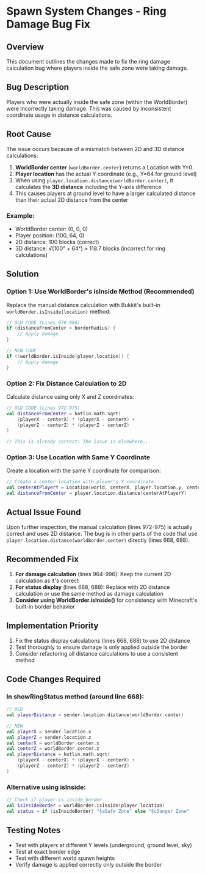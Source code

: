 # Spawn System Changes - Ring Damage Bug Fix

## Overview
This document outlines the changes made to fix the ring damage calculation bug where players inside the safe zone were taking damage.

## Bug Description
Players who were actually inside the safe zone (within the WorldBorder) were incorrectly taking damage. This was caused by inconsistent coordinate usage in distance calculations.

## Root Cause
The issue occurs because of a mismatch between 2D and 3D distance calculations:

1. **WorldBorder center** (`worldBorder.center`) returns a Location with Y=0
2. **Player location** has the actual Y coordinate (e.g., Y=64 for ground level)
3. When using `player.location.distance(worldBorder.center)`, it calculates the **3D distance** including the Y-axis difference
4. This causes players at ground level to have a larger calculated distance than their actual 2D distance from the center

### Example:
- WorldBorder center: (0, 0, 0)
- Player position: (100, 64, 0)
- 2D distance: 100 blocks (correct)
- 3D distance: √(100² + 64²) ≈ 118.7 blocks (incorrect for ring calculations)

## Solution

### Option 1: Use WorldBorder's isInside Method (Recommended)
Replace the manual distance calculation with Bukkit's built-in `worldBorder.isInside(location)` method:

```kotlin
// OLD CODE (Lines 978-986)
if (distanceFromCenter > borderRadius) {
    // Apply damage
}

// NEW CODE
if (!worldBorder.isInside(player.location)) {
    // Apply damage
}
```

### Option 2: Fix Distance Calculation to 2D
Calculate distance using only X and Z coordinates:

```kotlin
// OLD CODE (Lines 972-975)
val distanceFromCenter = kotlin.math.sqrt(
    (playerX - centerX) * (playerX - centerX) + 
    (playerZ - centerZ) * (playerZ - centerZ)
)

// This is already correct! The issue is elsewhere...
```

### Option 3: Use Location with Same Y Coordinate
Create a location with the same Y coordinate for comparison:

```kotlin
// Create a center location with player's Y coordinate
val centerAtPlayerY = Location(world, centerX, player.location.y, centerZ)
val distanceFromCenter = player.location.distance(centerAtPlayerY)
```

## Actual Issue Found
Upon further inspection, the manual calculation (lines 972-975) is actually correct and uses 2D distance. The bug is in other parts of the code that use `player.location.distance(worldBorder.center)` directly (lines 668, 688).

## Recommended Fix
1. **For damage calculation** (lines 964-996): Keep the current 2D calculation as it's correct
2. **For status display** (lines 668, 688): Replace with 2D distance calculation or use the same method as damage calculation
3. **Consider using WorldBorder.isInside()** for consistency with Minecraft's built-in border behavior

## Implementation Priority
1. Fix the status display calculations (lines 668, 688) to use 2D distance
2. Test thoroughly to ensure damage is only applied outside the border
3. Consider refactoring all distance calculations to use a consistent method

## Code Changes Required

### In showRingStatus method (around line 668):
```kotlin
// OLD
val playerDistance = sender.location.distance(worldBorder.center)

// NEW
val playerX = sender.location.x
val playerZ = sender.location.z
val centerX = worldBorder.center.x
val centerZ = worldBorder.center.z
val playerDistance = kotlin.math.sqrt(
    (playerX - centerX) * (playerX - centerX) + 
    (playerZ - centerZ) * (playerZ - centerZ)
)
```

### Alternative using isInside:
```kotlin
// Check if player is inside border
val isInsideBorder = worldBorder.isInside(player.location)
val status = if (isInsideBorder) "§aSafe Zone" else "§cDanger Zone"
```

## Testing Notes
- Test with players at different Y levels (underground, ground level, sky)
- Test at exact border edge
- Test with different world spawn heights
- Verify damage is applied correctly only outside the border